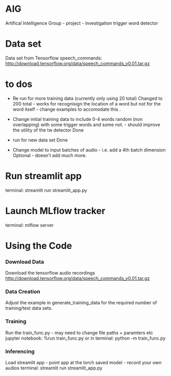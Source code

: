 # AIG
Artifical Intelligence Group - project - investigation trigger word detector 

# Data set
Data set from Tensorflow speech_commands:
http://download.tensorflow.org/data/speech_commands_v0.01.tar.gz

# to dos 

* Re run for more training data (currently only using 20 total) 
Changed to 200 total - works for recognisign the location of a word but not for the word itself - change examples to accomodate this .

* Change initial training data to include 0-4 words random (non overlapping) with some trigger words and some not.  - should improve the utility of the tw detector
Done

* run for new data set
Done

* Change model to input batches of audio - i.e. add a 4th batch dimension
Optional - doesn't add much more.

# Run streamlit app
terminal:
streamlit run streamlit_app.py

# Launch MLflow tracker
terminal:
mlflow server



#  Using the Code 

### Download Data
Download the tensorflow audio recordings http://download.tensorflow.org/data/speech_commands_v0.01.tar.gz


### Data Creation
Adjust the example in generate_training_data for the required number of training/test data sets.


### Training 
Run the train_func.py - may need to change file paths + paramters etc
jupyter notebook:
%run train_func.py
or in terminal:
python -m train_func.py

### Inferencing
Load streamlit app - point app at the torch saved model - record your own audios
terminal:
streamlit run streamlit_app.py